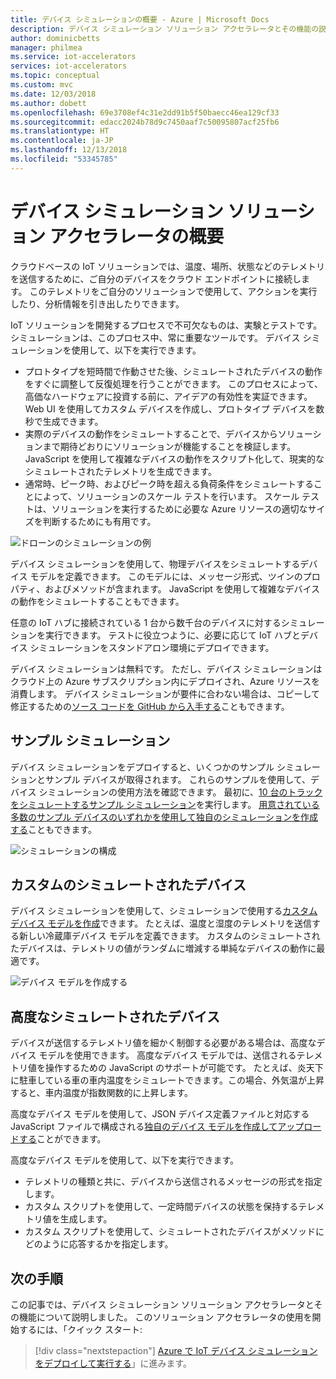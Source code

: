 ```yaml
---
title: デバイス シミュレーションの概要 - Azure | Microsoft Docs
description: デバイス シミュレーション ソリューション アクセラレータとその機能の説明。
author: dominicbetts
manager: philmea
ms.service: iot-accelerators
services: iot-accelerators
ms.topic: conceptual
ms.custom: mvc
ms.date: 12/03/2018
ms.author: dobett
ms.openlocfilehash: 69e3708ef4c31e2dd91b5f50baecc46ea129cf33
ms.sourcegitcommit: edacc2024b78d9c7450aaf7c50095807acf25fb6
ms.translationtype: HT
ms.contentlocale: ja-JP
ms.lasthandoff: 12/13/2018
ms.locfileid: "53345785"
---
```

# <a name="device-simulation-solution-accelerator-overview"></a>デバイス シミュレーション ソリューション アクセラレータの概要

クラウドベースの IoT ソリューションでは、温度、場所、状態などのテレメトリを送信するために、ご自分のデバイスをクラウド エンドポイントに接続します。 このテレメトリをご自分のソリューションで使用して、アクションを実行したり、分析情報を引き出したりできます。

IoT ソリューションを開発するプロセスで不可欠なものは、実験とテストです。 シミュレーションは、このプロセス中、常に重要なツールです。 デバイス シミュレーションを使用して、以下を実行できます。

* プロトタイプを短時間で作動させた後、シミュレートされたデバイスの動作をすぐに調整して反復処理を行うことができます。 このプロセスによって、高価なハードウェアに投資する前に、アイデアの有効性を実証できます。 Web UI を使用してカスタム デバイスを作成し、プロトタイプ デバイスを数秒で生成できます。
* 実際のデバイスの動作をシミュレートすることで、デバイスからソリューションまで期待どおりにソリューションが機能することを検証します。 JavaScript を使用して複雑なデバイスの動作をスクリプト化して、現実的なシミュレートされたテレメトリを生成できます。
* 通常時、ピーク時、およびピーク時を超える負荷条件をシミュレートすることによって、ソリューションのスケール テストを行います。 スケール テストは、ソリューションを実行するために必要な Azure リソースの適切なサイズを判断するためにも有用です。

![ドローンのシミュレーションの例](media/iot-accelerators-device-simulation-overview/dronesimulation.png)

デバイス シミュレーションを使用して、物理デバイスをシミュレートするデバイス モデルを定義できます。 このモデルには、メッセージ形式、ツインのプロパティ、およびメソッドが含まれます。 JavaScript を使用して複雑なデバイスの動作をシミュレートすることもできます。

任意の IoT ハブに接続されている 1 台から数千台のデバイスに対するシミュレーションを実行できます。 テストに役立つように、必要に応じて IoT ハブとデバイス シミュレーションをスタンドアロン環境にデプロイできます。

デバイス シミュレーションは無料です。 ただし、デバイス シミュレーションはクラウド上の Azure サブスクリプション内にデプロイされ、Azure リソースを消費します。 デバイス シミュレーションが要件に合わない場合は、コピーして修正するための[ソース コードを GitHub から入手する](https://github.com/Azure/device-simulation-dotnet)こともできます。

## <a name="sample-simulations"></a>サンプル シミュレーション

デバイス シミュレーションをデプロイすると、いくつかのサンプル シミュレーションとサンプル デバイスが取得されます。 これらのサンプルを使用して、デバイス シミュレーションの使用方法を確認できます。 最初に、[10 台のトラックをシミュレートするサンプル シミュレーション](quickstart-device-simulation-deploy.md)を実行します。 [用意されている多数のサンプル デバイスのいずれかを使用して独自のシミュレーションを作成する](iot-accelerators-device-simulation-create-simulation.md)こともできます。

![シミュレーションの構成](media/iot-accelerators-device-simulation-overview/SampleSimulation.png)

## <a name="custom-simulated-devices"></a>カスタムのシミュレートされたデバイス

デバイス シミュレーションを使用して、シミュレーションで使用する[カスタム デバイス モデルを作成](iot-accelerators-device-simulation-create-custom-device.md)できます。 たとえば、温度と湿度のテレメトリを送信する新しい冷蔵庫デバイス モデルを定義できます。 カスタムのシミュレートされたデバイスは、テレメトリの値がランダムに増減する単純なデバイスの動作に最適です。

![デバイス モデルを作成する](media/iot-accelerators-device-simulation-overview/adddevicemodel.png)

## <a name="advanced-simulated-devices"></a>高度なシミュレートされたデバイス

デバイスが送信するテレメトリ値を細かく制御する必要がある場合は、高度なデバイス モデルを使用できます。 高度なデバイス モデルでは、送信されるテレメトリ値を操作するための JavaScript のサポートが可能です。 たとえば、炎天下に駐車している車の車内温度をシミュレートできます。この場合、外気温が上昇すると、車内温度が指数関数的に上昇します。

高度なデバイス モデルを使用して、JSON デバイス定義ファイルと対応する JavaScript ファイルで構成される[独自のデバイス モデルを作成してアップロードする](iot-accelerators-device-simulation-advanced-device.md)ことができます。

高度なデバイス モデルを使用して、以下を実行できます。

* テレメトリの種類と共に、デバイスから送信されるメッセージの形式を指定します。
* カスタム スクリプトを使用して、一定時間デバイスの状態を保持するテレメトリ値を生成します。
* カスタム スクリプトを使用して、シミュレートされたデバイスがメソッドにどのように応答するかを指定します。

## <a name="next-steps"></a>次の手順

この記事では、デバイス シミュレーション ソリューション アクセラレータとその機能について説明しました。 このソリューション アクセラレータの使用を開始するには、「クイック スタート: 

> [!div class="nextstepaction"]
> [Azure で IoT デバイス シミュレーションをデプロイして実行する](quickstart-device-simulation-deploy.md)」に進みます。
